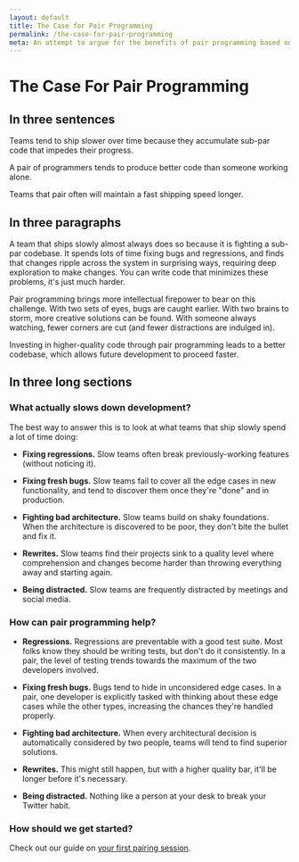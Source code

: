 ```yaml
---
layout: default
title: The Case for Pair Programming
permalink: /the-case-for-pair-programming
meta: An attempt to argue for the benefits of pair programming based on personal experience.
---
```


# The Case For Pair Programming

<div class="border-t-4 border-indigo-dark w-24 mt-4 mb-8"></div>

## In three sentences

Teams tend to ship slower over time because they accumulate sub-par code that impedes their progress.

A pair of programmers tends to produce better code than someone working alone.

Teams that pair often will maintain a fast shipping speed longer.


## In three paragraphs

A team that ships slowly almost always does so because it is fighting a sub-par codebase. It spends lots of time fixing bugs and regressions, and finds that changes ripple across the system in surprising ways, requiring deep exploration to make changes. You can write code that minimizes these problems, it's just much harder.

Pair programming brings more intellectual firepower to bear on this challenge. With two sets of eyes, bugs are caught earlier. With two brains to storm, more creative solutions can be found. With someone always watching, fewer corners are cut (and fewer distractions are indulged in).

Investing in higher-quality code through pair programming leads to a better codebase, which allows future development to proceed faster.


## In three long sections

### What actually slows down development?

The best way to answer this is to look at what teams that ship slowly spend a lot of time doing:

* **Fixing regressions.** Slow teams often break previously-working features (without noticing it).

* **Fixing fresh bugs.** Slow teams fail to cover all the edge cases in new functionality, and tend to discover them once they're "done" and in production.

* **Fighting bad architecture.** Slow teams build on shaky foundations. When the architecture is discovered to be poor, they don't bite the bullet and fix it. 

* **Rewrites.** Slow teams find their projects sink to a quality level where comprehension and changes become harder than throwing everything away and starting again.

* **Being distracted.** Slow teams are frequently distracted by meetings and social media.

### How can pair programming help?

* **Regressions.** Regressions are preventable with a good test suite. Most folks know they should be writing tests, but don't do it consistently. In a pair, the level of testing trends towards the maximum of the two developers involved.

* **Fixing fresh bugs.** Bugs tend to hide in unconsidered edge cases. In a pair, one developer is explicitly tasked with thinking about these edge cases while the other types, increasing the chances they're handled properly.

* **Fighting bad architecture.** When every architectural decision is automatically considered by two people, teams will tend to find superior solutions.

* **Rewrites.** This might still happen, but with a higher quality bar, it'll be longer before it's necessary.

* **Being distracted.** Nothing like a person at your desk to break your Twitter habit. 


### How should we get started?

Check out our guide on [your first pairing session](your-first-pairing-session).
